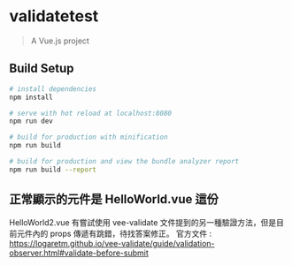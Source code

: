 # validatetest

> A Vue.js project

## Build Setup

``` bash
# install dependencies
npm install

# serve with hot reload at localhost:8080
npm run dev

# build for production with minification
npm run build

# build for production and view the bundle analyzer report
npm run build --report
```

## 正常顯示的元件是 HelloWorld.vue 這份
HelloWorld2.vue 有嘗試使用 vee-validate 文件提到的另一種驗證方法，但是目前元件內的 props 傳遞有跳錯，待找答案修正。
官方文件 : https://logaretm.github.io/vee-validate/guide/validation-observer.html#validate-before-submit
